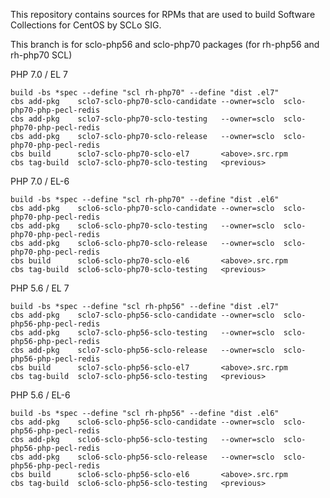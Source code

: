This repository contains sources for RPMs that are used
to build Software Collections for CentOS by SCLo SIG.

This branch is for sclo-php56 and sclo-php70 packages
(for rh-php56 and rh-php70 SCL)


PHP 7.0 / EL 7

    build -bs *spec --define "scl rh-php70" --define "dist .el7"
    cbs add-pkg    sclo7-sclo-php70-sclo-candidate --owner=sclo  sclo-php70-php-pecl-redis
    cbs add-pkg    sclo7-sclo-php70-sclo-testing   --owner=sclo  sclo-php70-php-pecl-redis
    cbs add-pkg    sclo7-sclo-php70-sclo-release   --owner=sclo  sclo-php70-php-pecl-redis
    cbs build      sclo7-sclo-php70-sclo-el7       <above>.src.rpm
    cbs tag-build  sclo7-sclo-php70-sclo-testing   <previous>

PHP 7.0 / EL-6

    build -bs *spec --define "scl rh-php70" --define "dist .el6"
    cbs add-pkg    sclo6-sclo-php70-sclo-candidate --owner=sclo  sclo-php70-php-pecl-redis
    cbs add-pkg    sclo6-sclo-php70-sclo-testing   --owner=sclo  sclo-php70-php-pecl-redis
    cbs add-pkg    sclo6-sclo-php70-sclo-release   --owner=sclo  sclo-php70-php-pecl-redis
    cbs build      sclo6-sclo-php70-sclo-el6       <above>.src.rpm
    cbs tag-build  sclo6-sclo-php70-sclo-testing   <previous>

PHP 5.6 / EL 7

    build -bs *spec --define "scl rh-php56" --define "dist .el7"
    cbs add-pkg    sclo7-sclo-php56-sclo-candidate --owner=sclo  sclo-php56-php-pecl-redis
    cbs add-pkg    sclo7-sclo-php56-sclo-testing   --owner=sclo  sclo-php56-php-pecl-redis
    cbs add-pkg    sclo7-sclo-php56-sclo-release   --owner=sclo  sclo-php56-php-pecl-redis
    cbs build      sclo7-sclo-php56-sclo-el7       <above>.src.rpm
    cbs tag-build  sclo7-sclo-php56-sclo-testing   <previous>

PHP 5.6 / EL-6

    build -bs *spec --define "scl rh-php56" --define "dist .el6"
    cbs add-pkg    sclo6-sclo-php56-sclo-candidate --owner=sclo  sclo-php56-php-pecl-redis
    cbs add-pkg    sclo6-sclo-php56-sclo-testing   --owner=sclo  sclo-php56-php-pecl-redis
    cbs add-pkg    sclo6-sclo-php56-sclo-release   --owner=sclo  sclo-php56-php-pecl-redis
    cbs build      sclo6-sclo-php56-sclo-el6       <above>.src.rpm
    cbs tag-build  sclo6-sclo-php56-sclo-testing   <previous>

